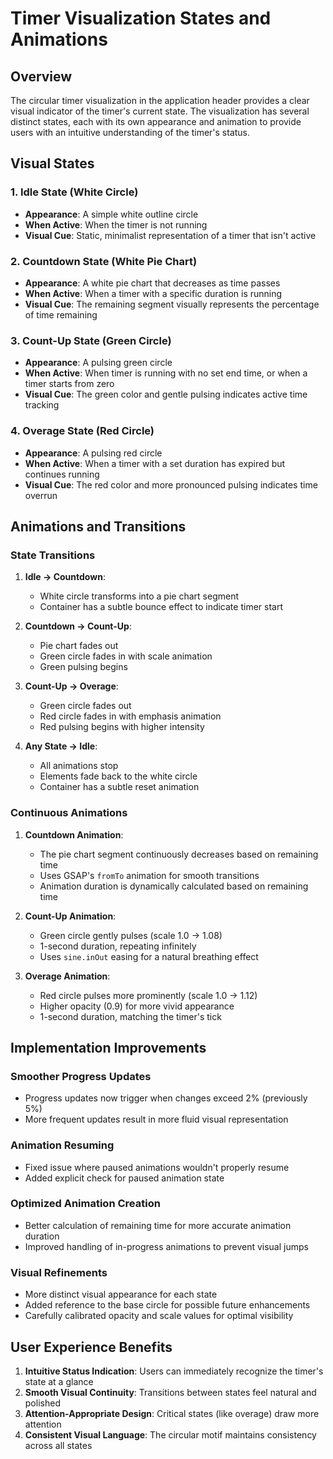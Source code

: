 # Timer Visualization States and Animations

## Overview

The circular timer visualization in the application header provides a clear visual indicator of the timer's current state. The visualization has several distinct states, each with its own appearance and animation to provide users with an intuitive understanding of the timer's status.

## Visual States

### 1. Idle State (White Circle)
- **Appearance**: A simple white outline circle
- **When Active**: When the timer is not running
- **Visual Cue**: Static, minimalist representation of a timer that isn't active

### 2. Countdown State (White Pie Chart)
- **Appearance**: A white pie chart that decreases as time passes
- **When Active**: When a timer with a specific duration is running
- **Visual Cue**: The remaining segment visually represents the percentage of time remaining

### 3. Count-Up State (Green Circle)
- **Appearance**: A pulsing green circle
- **When Active**: When timer is running with no set end time, or when a timer starts from zero
- **Visual Cue**: The green color and gentle pulsing indicates active time tracking

### 4. Overage State (Red Circle)
- **Appearance**: A pulsing red circle
- **When Active**: When a timer with a set duration has expired but continues running
- **Visual Cue**: The red color and more pronounced pulsing indicates time overrun

## Animations and Transitions

### State Transitions
1. **Idle → Countdown**:
   - White circle transforms into a pie chart segment
   - Container has a subtle bounce effect to indicate timer start

2. **Countdown → Count-Up**:
   - Pie chart fades out
   - Green circle fades in with scale animation
   - Green pulsing begins

3. **Count-Up → Overage**:
   - Green circle fades out
   - Red circle fades in with emphasis animation
   - Red pulsing begins with higher intensity

4. **Any State → Idle**:
   - All animations stop
   - Elements fade back to the white circle
   - Container has a subtle reset animation

### Continuous Animations

1. **Countdown Animation**:
   - The pie chart segment continuously decreases based on remaining time
   - Uses GSAP's `fromTo` animation for smooth transitions
   - Animation duration is dynamically calculated based on remaining time

2. **Count-Up Animation**:
   - Green circle gently pulses (scale 1.0 → 1.08)
   - 1-second duration, repeating infinitely
   - Uses `sine.inOut` easing for a natural breathing effect

3. **Overage Animation**:
   - Red circle pulses more prominently (scale 1.0 → 1.12)
   - Higher opacity (0.9) for more vivid appearance
   - 1-second duration, matching the timer's tick

## Implementation Improvements

### Smoother Progress Updates
- Progress updates now trigger when changes exceed 2% (previously 5%)
- More frequent updates result in more fluid visual representation

### Animation Resuming
- Fixed issue where paused animations wouldn't properly resume
- Added explicit check for paused animation state

### Optimized Animation Creation
- Better calculation of remaining time for more accurate animation duration
- Improved handling of in-progress animations to prevent visual jumps

### Visual Refinements
- More distinct visual appearance for each state
- Added reference to the base circle for possible future enhancements
- Carefully calibrated opacity and scale values for optimal visibility

## User Experience Benefits

1. **Intuitive Status Indication**: Users can immediately recognize the timer's state at a glance
2. **Smooth Visual Continuity**: Transitions between states feel natural and polished
3. **Attention-Appropriate Design**: Critical states (like overage) draw more attention
4. **Consistent Visual Language**: The circular motif maintains consistency across all states 